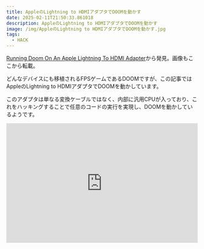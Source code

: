 ```yaml
---
title: AppleのLightning to HDMIアダプタでDOOMを動かす
date: 2025-02-11T21:50:33.861018
description: AppleのLightning to HDMIアダプタでDOOMを動かす
image: /img/AppleのLightning to HDMIアダプタでDOOMを動かす.jpg
tags:
  - HACK
---
```

[Running Doom On An Apple Lightning To HDMI Adapter](https://hackaday.com/2025/02/06/running-doom-on-an-apple-lightning-to-hdmi-adapter/)から発見。画像もここから転載。

どんなデバイスにも移植されるFPSゲームであるDOOMですが、この記事ではAppleのLightning to HDMIアダプタでDOOMを動かしています。

このアダプタは単なる変換ケーブルではなく、内部に汎用CPUが入っており、これをハッキングすることで任意のコードの実行を実現し、DOOMを動かしているようです。


<iframe width="100%" height="315" src="https://www.youtube.com/embed/4XCkeN0XuqA" title="YouTube video player" frameborder="0" allow="accelerometer; autoplay; clipboard-write; encrypted-media; gyroscope; picture-in-picture" allowfullscreen></iframe>



